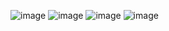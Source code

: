 ![image](https://github.com/user-attachments/assets/a739bfa1-6117-4c2f-899e-be3a01a44f3b)
![image](https://github.com/user-attachments/assets/71bb2c45-1ca2-4d80-bc6a-5f653cf80951)
![image](https://github.com/user-attachments/assets/a01e97b6-1b9e-49ed-a6b9-134f20f3e1e7)
![image](https://github.com/user-attachments/assets/30c4b181-0660-420c-9e8b-15daf4f9bdfb)
